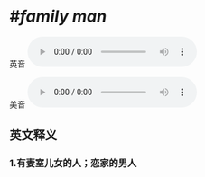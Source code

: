 # ***\#family man*** 
英音
<audio src="./media/family man1_AAC.aac" controls="controls"></audio>

美音
<audio src="./media/family man2_AAC.aac" controls="controls"></audio>



  

英文释义
---
### 1.**有妻室儿女的人；恋家的男人**  


